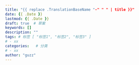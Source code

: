 ```yaml
---
title: "{{ replace .TranslationBaseName "-" " " | title }}"
date: {{ .Date }}
lastmod: {{ .Date }}
draft: true  # 草案
keywords: []
description: ""
tags: # 标签 [ "标签1", "标签2", "标签3" ]
# - xx
categories:   # 分类
# - xx
author: "guzz"
---
```




<!--more-->
